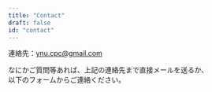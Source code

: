 ```yaml
---
title: "Contact"
draft: false
id: "contact"
---
```


連絡先：ynu.cpc@gmail.com  

なにかご質問等あれば、上記の連絡先まで直接メールを送るか、  
以下のフォームからご連絡ください。
